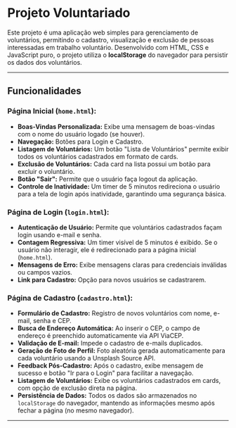 # Projeto Voluntariado

Este projeto é uma aplicação web simples para gerenciamento de voluntários, permitindo o cadastro, visualização e exclusão de pessoas interessadas em trabalho voluntário. Desenvolvido com HTML, CSS e JavaScript puro, o projeto utiliza o **localStorage** do navegador para persistir os dados dos voluntários.

---

## Funcionalidades

### Página Inicial (`home.html`):

- **Boas-Vindas Personalizada:** Exibe uma mensagem de boas-vindas com o nome do usuário logado (se houver).  
- **Navegação:** Botões para Login e Cadastro.  
- **Listagem de Voluntários:** Um botão "Lista de Voluntários" permite exibir todos os voluntários cadastrados em formato de cards.  
- **Exclusão de Voluntários:** Cada card na lista possui um botão para excluir o voluntário.  
- **Botão "Sair":** Permite que o usuário faça logout da aplicação.  
- **Controle de Inatividade:** Um timer de 5 minutos redireciona o usuário para a tela de login após inatividade, garantindo uma segurança básica.  

### Página de Login (`login.html`):

- **Autenticação de Usuário:** Permite que voluntários cadastrados façam login usando e-mail e senha.  
- **Contagem Regressiva:** Um timer visível de 5 minutos é exibido. Se o usuário não interagir, ele é redirecionado para a página inicial (`home.html`).  
- **Mensagens de Erro:** Exibe mensagens claras para credenciais inválidas ou campos vazios.  
- **Link para Cadastro:** Opção para novos usuários se cadastrarem.  

### Página de Cadastro (`cadastro.html`):

- **Formulário de Cadastro:** Registro de novos voluntários com nome, e-mail, senha e CEP.  
- **Busca de Endereço Automática:** Ao inserir o CEP, o campo de endereço é preenchido automaticamente via API ViaCEP.  
- **Validação de E-mail:** Impede o cadastro de e-mails duplicados.  
- **Geração de Foto de Perfil:** Foto aleatória gerada automaticamente para cada voluntário usando a Unsplash Source API.  
- **Feedback Pós-Cadastro:** Após o cadastro, exibe mensagem de sucesso e botão "Ir para o Login" para facilitar a navegação.  
- **Listagem de Voluntários:** Exibe os voluntários cadastrados em cards, com opção de exclusão direta na página.  
- **Persistência de Dados:** Todos os dados são armazenados no `localStorage` do navegador, mantendo as informações mesmo após fechar a página (no mesmo navegador).  

---